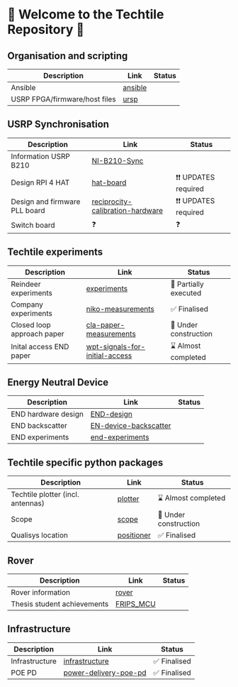 # 👋 Welcome to the Techtile Repository 👋

## Organisation and scripting

| Description | Link | Status |
|-|-|-|
| Ansible | [ansible](https://github.com/techtile-by-dramco/ansible) | |
| USRP FPGA/firmware/host files | [ursp](https://github.com/techtile-by-dramco/usrp) | |

## USRP Synchronisation 

| Description | Link | Status |
|-|-|-|
| Information USRP B210 | [NI-B210-Sync](https://github.com/techtile-by-dramco/NI-B210-Sync) | |
| Design RPI 4 HAT | [hat-board](https://github.com/techtile-by-dramco/hat-board) | ❗❗ UPDATES required |
| Design and firmware PLL board | [reciprocity-calibration-hardware](https://github.com/techtile-by-dramco/reciprocity-calibration-hardware) | ❗❗ UPDATES required |
| Switch board | ❓ | ❓ |

## Techtile experiments

| Description | Link | Status |
|-|-|-|
| Reindeer experiments | [experiments](https://github.com/techtile-by-dramco/experiments) | 🤏 Partially executed |
| Company experiments | [niko-measurements](https://github.com/techtile-by-dramco/niko-measurements) | ✅ Finalised |
| Closed loop approach paper | [cla-paper-measurements](https://github.com/techtile-by-dramco/cla-paper-measurements) | 🚧 Under construction |
| Inital access END paper | [wpt-signals-for-initial-access](https://github.com/techtile-by-dramco/wpt-signals-for-initial-access/) | ⌛ Almost completed |

## Energy Neutral Device
| Description | Link | Status |
|-|-|-|
| END hardware design | [END-design](https://github.com/techtile-by-dramco/END-design) | |
| END backscatter | [EN-device-backscatter](https://github.com/techtile-by-dramco/EN-device-backscatter) | |
| END experiments | [end-experiments](https://github.com/techtile-by-dramco/end-experiments) | |

## Techtile specific python packages

| Description | Link | Status |
|-|-|-|
| Techtile plotter (incl. antennas) | [plotter](https://github.com/techtile-by-dramco/plotter) | ⌛ Almost completed |
| Scope |  [scope](https://github.com/techtile-by-dramco/scope) | 🚧 Under construction |
| Qualisys location | [positioner](https://github.com/techtile-by-dramco/positioner) | ✅ Finalised |

## Rover

| Description | Link | Status |
|-|-|-|
| Rover information | [rover](https://github.com/techtile-by-dramco/rover) | |
| Thesis student achievements | [FRIPS_MCU](https://github.com/techtile-by-dramco/FRIPS_MCU) | |

## Infrastructure

| Description | Link | Status |
|-|-|-|
| Infrastructure | [infrastructure](https://github.com/techtile-by-dramco/infrastructure) | ✅ Finalised |
| POE PD | [power-delivery-poe-pd](https://github.com/techtile-by-dramco/power-delivery-poe-pd) | ✅ Finalised |

